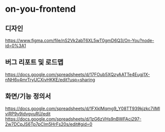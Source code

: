 # on-you-frontend

## 디자인
https://www.figma.com/file/nS2Vk2abT6XL5wT0gmD6Q3/On-You?node-id=0%3A1

## 버그 리포트 및 로드맵
https://docs.google.com/spreadsheets/d/17FOub5XQzyAATTe4Eugj1X-nNH6v4mrTryUCXivHKKE/edit?usp=sharing

## 화면/기능 정의서
https://docs.google.com/spreadsheets/d/1FXkIMqmg9_Y08TT939kjzkc7ilMlviRP9y9idvgvuRU/edit
https://docs.google.com/spreadsheets/d/1zG6zVHs9nBWFAcj297-2w7DCpJS6Tp7pClm5HrFs20s/edit#gid=0
